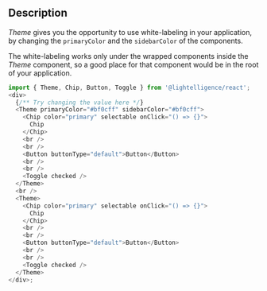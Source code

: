 ## Description

_Theme_ gives you the opportunity to use white-labeling in your application,
by changing the `primaryColor` and the `sidebarColor` of the components.

The white-labeling works only under the wrapped components inside the _Theme_
component, so a good place for that component would be in the root of your
application.

```js
import { Theme, Chip, Button, Toggle } from '@lightelligence/react';
<div>
  {/** Try changing the value here */}
  <Theme primaryColor="#bf0cff" sidebarColor="#bf0cff">
    <Chip color="primary" selectable onClick="() => {}">
      Chip
    </Chip>
    <br />
    <br />
    <Button buttonType="default">Button</Button>
    <br />
    <br />
    <Toggle checked />
  </Theme>
  <br />
  <Theme>
    <Chip color="primary" selectable onClick="() => {}">
      Chip
    </Chip>
    <br />
    <br />
    <Button buttonType="default">Button</Button>
    <br />
    <br />
    <Toggle checked />
  </Theme>
</div>;
```
